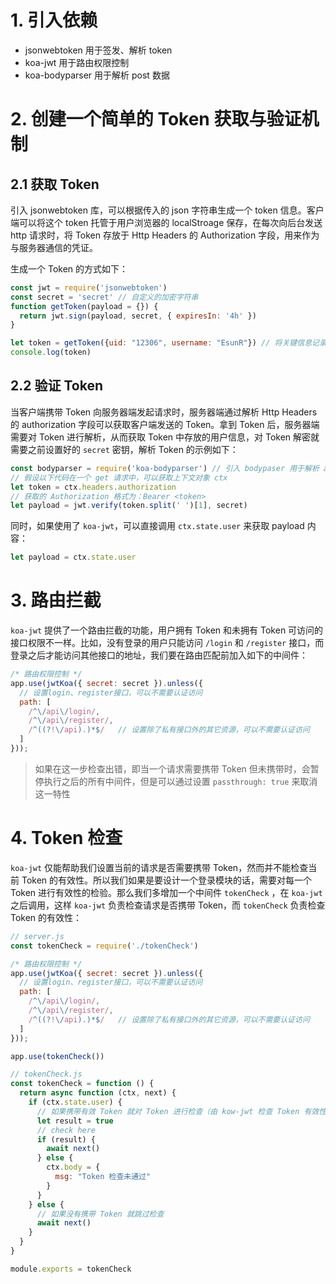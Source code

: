 
# 1. 引入依赖

- jsonwebtoken 用于签发、解析 token
- koa-jwt 用于路由权限控制
- koa-bodyparser 用于解析 post 数据

# 2. 创建一个简单的 Token 获取与验证机制

## 2.1 获取 Token

引入 jsonwebtoken 库，可以根据传入的 json 字符串生成一个 token 信息。客户端可以将这个 token 托管于用户浏览器的 localStroage 保存，在每次向后台发送 http 请求时，将 Token 存放于 Http Headers 的 Authorization 字段，用来作为与服务器通信的凭证。

生成一个 Token 的方式如下：

```js
const jwt = require('jsonwebtoken')
const secret = 'secret' // 自定义的加密字符串
function getToken(payload = {}) {
  return jwt.sign(payload, secret, { expiresIn: '4h' })
}

let token = getToken({uid: "12306", username: "EsunR"}) // 将关键信息记录与 Token 内
console.log(token)
```

## 2.2 验证 Token

当客户端携带 Token 向服务器端发起请求时，服务器端通过解析 Http Headers 的 authorization 字段可以获取客户端发送的 Token。拿到 Token 后，服务器端需要对 Token 进行解析，从而获取 Token 中存放的用户信息，对 Token 解密就需要之前设置好的 `secret` 密钥，解析 Token 的示例如下：

```js
const bodyparser = require('koa-bodyparser') // 引入 bodypaser 用于解析 authorization
// 假设以下代码在一个 get 请求中，可以获取上下文对象 ctx
let token = ctx.headers.authorization
// 获取的 Authorization 格式为：Bearer <token>
let payload = jwt.verify(token.split(' ')[1], secret)
```

同时，如果使用了 `koa-jwt`，可以直接调用 `ctx.state.user` 来获取 payload 内容：

```js
let payload = ctx.state.user
```

# 3. 路由拦截

`koa-jwt` 提供了一个路由拦截的功能，用户拥有 Token 和未拥有 Token 可访问的接口权限不一样。比如，没有登录的用户只能访问 `/login` 和 `/register` 接口，而登录之后才能访问其他接口的地址，我们要在路由匹配前加入如下的中间件：

```js
/* 路由权限控制 */
app.use(jwtKoa({ secret: secret }).unless({
  // 设置login、register接口，可以不需要认证访问
  path: [
    /^\/api\/login/,
    /^\/api\/register/,
    /^((?!\/api).)*$/   // 设置除了私有接口外的其它资源，可以不需要认证访问
  ]
}));
```

> 如果在这一步检查出错，即当一个请求需要携带 Token 但未携带时，会暂停执行之后的所有中间件，但是可以通过设置 `passthrough: true` 来取消这一特性

# 4. Token 检查

`koa-jwt` 仅能帮助我们设置当前的请求是否需要携带 Token，然而并不能检查当前 Token 的有效性。所以我们如果是要设计一个登录模块的话，需要对每一个 Token 进行有效性的检验。那么我们多增加一个中间件 `tokenCheck` ，在 `koa-jwt` 之后调用，这样 `koa-jwt` 负责检查请求是否携带 Token，而 `tokenCheck` 负责检查 Token 的有效性：

```js
// server.js
const tokenCheck = require('./tokenCheck')

/* 路由权限控制 */
app.use(jwtKoa({ secret: secret }).unless({
  // 设置login、register接口，可以不需要认证访问
  path: [
    /^\/api\/login/,
    /^\/api\/register/,
    /^((?!\/api).)*$/   // 设置除了私有接口外的其它资源，可以不需要认证访问
  ]
}));

app.use(tokenCheck())
```

```js
// tokenCheck.js
const tokenCheck = function () {
  return async function (ctx, next) {
    if (ctx.state.user) {
      // 如果携带有效 Token 就对 Token 进行检查（由 kow-jwt 检查 Token 有效性）
      let result = true
      // check here
      if (result) {
        await next()
      } else {
        ctx.body = {
          msg: "Token 检查未通过"
        }
      }
    } else {
      // 如果没有携带 Token 就跳过检查
      await next()
    }
  }
}

module.exports = tokenCheck
```